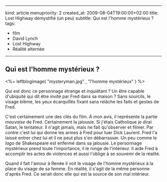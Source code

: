 -----
kind: article
menupriority: 2
created_at: 2009-08-04T19:00:00+02:00
title: Lost Highway démystifié (un peu) 
subtitle: Qui est l'homme mystérieux ?
tags:
  - film
  - David Lynch
  - Lost Highway
  - Réalité alternée

-----

## Qui est l'homme mystérieux ?

<%= leftblogimage( "mysteryman.jpg" , "l'homme mystérieux" ) %>

Qui est donc ce personnage étrange et inquiétant ? 
Un être capable d'ubiquité qui dit être invité par Fred dans sa maison ? 
Sans sourcils, le visage blême, les yeux écarquillés fixant sans relâche les faits et gestes de Fred.



C'est certainement une des clés du film. 
À mon avis, il représente la partie *mauvaise* de Fred.
Certainement la jalousie.  Si j'étais Catholique je dirai Satan, le tentateur. 
Il n'agit jamais, mais ne fait qu'observer et filmer. 
Par contre c'est lui qui donne les armes à Fred pour tuer Dick Laurent. 
Fred l'a laissé entrer chez lui et il ne peut plus s'en débarrasser. 
Un peu comme le _Iago_ de Shakespeare est enfermé dans sa jalousie. 
Le personnage mystérieux prend toute l'importance, il le ronge de l'intérieur. 
Il aide Fred à accomplir les actes de violences et aussi l'oblige à se souvenir de la réalité.




Quand il fait l'amour à Renée il voit le visage de l'homme mystérieux à la place du visage de sa femme. En réalité, il s'agit de la même personne d'après Fred. Ce serait donc elle qui est la source de son mal intérieur.



